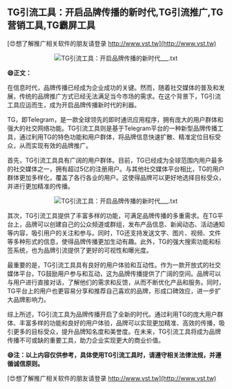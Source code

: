 ## **TG引流工具：开启品牌传播的新时代,TG引流推广,TG营销工具,TG霸屏工具**

[😍想了解推广相关软件的朋友请登录 http://www.vst.tw](http://www.vst.tw)

 <center><img src="https://vst.tw/MP4/tuiguang/png/6.png" alt="TG引流工具：开启品牌传播的新时代___.txt"></center>

**😄正文：**

在信息时代，品牌传播已经成为企业成功的关键。然而，随着社交媒体的普及和发展，传统的品牌推广方式已经无法满足当今市场的需求。在这个背景下，TG引流工具应运而生，成为开启品牌传播新时代的利器。

TG，即Telegram，是一款全球领先的即时通讯应用程序，拥有庞大的用户群体和强大的社交网络功能。TG引流工具则是基于Telegram平台的一种新型品牌传播工具，通过利用TG的特色功能和用户群体，将品牌信息快速扩散、精准定位目标受众，从而实现有效的品牌推广。

首先，TG引流工具具有广阔的用户群体。目前，TG已经成为全球范围内用户最多的社交媒体之一，拥有超过5亿的注册用户。与其他社交媒体平台相比，TG的用户群体更加多样化，覆盖了各行各业的用户。这使得品牌可以更好地选择目标受众，并进行更加精准的传播。

 <center><img src="https://vst.tw/MP4/tuiguang/png/6.png" alt="TG引流工具：开启品牌传播的新时代___.txt"></center>

其次，TG引流工具提供了丰富多样的功能，可满足品牌传播的多重需求。在TG平台上，品牌可以创建自己的公众频道或群组，发布产品信息、新闻动态、活动通知等内容，吸引用户的关注和参与。同时，TG还支持发送文字、图片、视频、文件等多种形式的信息，使得品牌传播更加生动有趣。此外，TG的强大搜索功能和标签系统，也为品牌引流提供了更好的可视性和曝光度。

最重要的是，TG引流工具具有良好的用户体验和互动性。作为一款开放式的社交媒体平台，TG鼓励用户参与和互动，这为品牌传播提供了广阔的空间。品牌可以与用户进行直接对话，了解他们的需求和反馈，从而不断优化产品和服务。同时，TG平台上的用户也更容易分享和推荐自己喜欢的品牌，形成口碑效应，进一步扩大品牌影响力。

综上所述，TG引流工具为品牌传播开启了全新的时代。通过利用TG的庞大用户群体、丰富多样的功能和良好的用户体验，品牌可以实现更加精准、高效的传播，吸引更多的目标受众，提升品牌知名度和美誉度。在未来，TG引流工具将成为品牌传播不可或缺的重要工具，助力企业实现更大的商业价值。

**😄注：以上内容仅供参考，具体使用TG引流工具时，请遵守相关法律法规，并遵循诚信原则。**

[😍想了解推广相关软件的朋友请登录 http://www.vst.tw](http://www.vst.tw)




